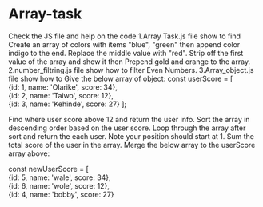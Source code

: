 # Array-task
Check the JS file and help on the code 
1.Array Task.js file show to find Create an array of colors with items "blue", "green" then append color indigo to the end. Replace the middle value with "red". Strip off the first value of the array and show it then Prepend gold and orange to the array.
2.number_filtring.js file show how to filter Even Numbers.
3.Array_object.js file show how to Give the below array of object:
const userScore = [  
{id: 1, name: 'Olarike', score: 34},  
{id: 2, name: 'Taiwo', score: 12},  
{id: 3, name: 'Kehinde', score: 27} ];

Find where user score above 12 and return the user info.
Sort the array in descending order based on the user score.
Loop through the array after sort and return the each user. Note your position should start at 1.
Sum the total score of the user in the array.
Merge the below array to the userScore array above:

const newUserScore = [  
{id: 5, name: 'wale', score: 34},  
{id: 6, name: 'wole', score: 12},  
{id: 4, name: 'bobby', score: 27}

